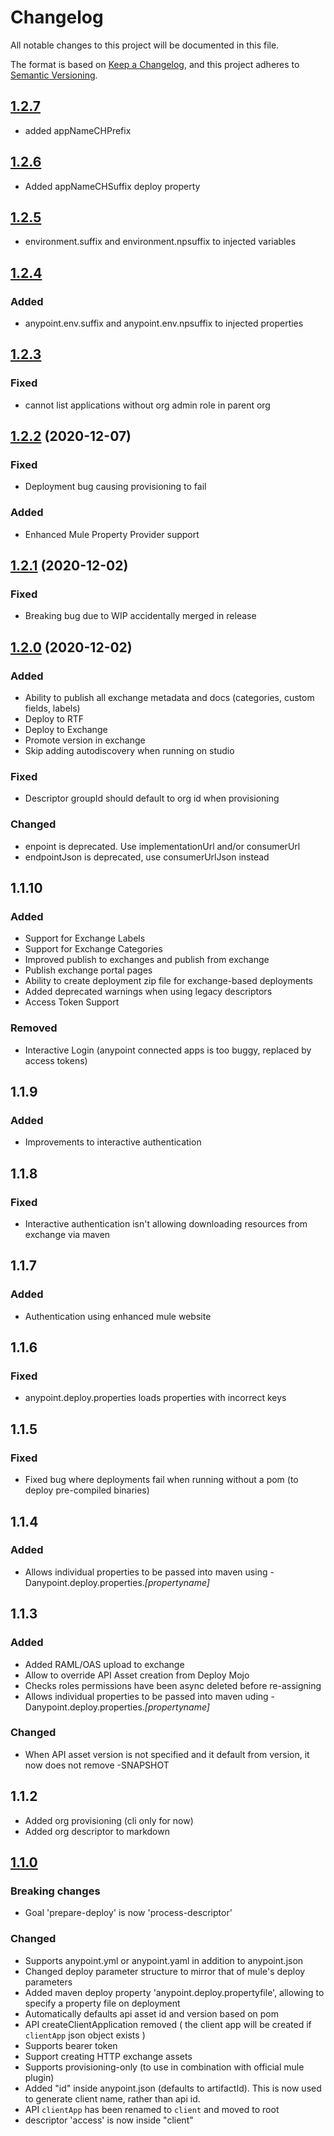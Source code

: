 # Changelog

All notable changes to this project will be documented in this file.

The format is based on [Keep a Changelog](https://keepachangelog.com/en/1.0.0/),
and this project adheres to [Semantic Versioning](https://semver.org/spec/v2.0.0.html).

## [1.2.7](https://gitlab.com/aeontronix/oss/enhanced-mule/enhanced-mule-tools/-/releases/v1.2.7)

- added appNameCHPrefix

## [1.2.6](https://gitlab.com/aeontronix/oss/enhanced-mule/enhanced-mule-tools/-/releases/v1.2.6)

- Added appNameCHSuffix deploy property

## [1.2.5](https://gitlab.com/aeontronix/oss/enhanced-mule/enhanced-mule-tools/-/releases/v1.2.5)

- environment.suffix and environment.npsuffix to injected variables

## [1.2.4](https://gitlab.com/aeontronix/oss/enhanced-mule/enhanced-mule-tools/-/releases/v1.2.4)

### Added

- anypoint.env.suffix and anypoint.env.npsuffix to injected properties

## [1.2.3](https://gitlab.com/aeontronix/oss/enhanced-mule/enhanced-mule-tools/-/releases/v1.2.3)

### Fixed

- cannot list applications without org admin role in parent org

## [1.2.2](https://gitlab.com/aeontronix/oss/enhanced-mule/enhanced-mule-tools/-/releases/v1.2.2) (2020-12-07)

### Fixed

- Deployment bug causing provisioning to fail

### Added

- Enhanced Mule Property Provider support

## [1.2.1](https://gitlab.com/aeontronix/oss/enhanced-mule/enhanced-mule-tools/-/releases/v1.2.1) (2020-12-02)

### Fixed

- Breaking bug due to WIP accidentally merged in release


## [1.2.0](https://gitlab.com/aeontronix/oss/enhanced-mule/enhanced-mule-tools/-/releases/v1.2.0) (2020-12-02)

### Added

- Ability to publish all exchange metadata and docs (categories, custom fields, labels)
- Deploy to RTF
- Deploy to Exchange
- Promote version in exchange
- Skip adding autodiscovery when running on studio

### Fixed

- Descriptor groupId should default to org id when provisioning

### Changed

- enpoint is deprecated. Use implementationUrl and/or consumerUrl
- endpointJson is deprecated, use consumerUrlJson instead

## 1.1.10

### Added

- Support for Exchange Labels
- Support for Exchange Categories
- Improved publish to exchanges and publish from exchange
- Publish exchange portal pages
- Ability to create deployment zip file for exchange-based deployments
- Added deprecated warnings when using legacy descriptors
- Access Token Support

### Removed

- Interactive Login (anypoint connected apps is too buggy, replaced by access tokens)

## 1.1.9

### Added

- Improvements to interactive authentication

## 1.1.8

### Fixed

- Interactive authentication isn't allowing downloading resources from exchange via maven

## 1.1.7

### Added

- Authentication using enhanced mule website

## 1.1.6

### Fixed

- anypoint.deploy.properties loads properties with incorrect keys

## 1.1.5

### Fixed

- Fixed bug where deployments fail when running without a pom (to deploy pre-compiled binaries)


## 1.1.4

### Added

- Allows individual properties to be passed into maven using -Danypoint.deploy.properties.*[propertyname]*

## 1.1.3

### Added

- Added RAML/OAS upload to exchange
- Allow to override API Asset creation from Deploy Mojo
- Checks roles permissions have been async deleted before re-assigning
- Allows individual properties to be passed into maven uding -Danypoint.deploy.properties.*[propertyname]*

### Changed

- When API asset version is not specified and it default from version, it now does not remove -SNAPSHOT

## 1.1.2

- Added org provisioning (cli only for now)
- Added org descriptor to markdown

## [1.1.0](https://gitlab.com/aeontronix/oss/enhanced-mule-tools/-/milestones/2)

### Breaking changes

- Goal 'prepare-deploy' is now 'process-descriptor'

### Changed

- Supports anypoint.yml or anypoint.yaml in addition to anypoint.json
- Changed deploy parameter structure to mirror that of mule's deploy parameters
- Added maven deploy property 'anypoint.deploy.propertyfile', allowing to specify a property file on deployment
- Automatically defaults api asset id and version based on pom
- API createClientApplication removed ( the client app will be created if `clientApp` json object exists )
- Supports bearer token
- Support creating HTTP exchange assets
- Supports provisioning-only (to use in combination with official mule plugin)
- Added "id" inside anypoint.json (defaults to artifactId). This is now used to generate client name, rather than api id.
- API `clientApp` has been renamed to `client` and moved to root
- descriptor 'access' is now inside "client"
